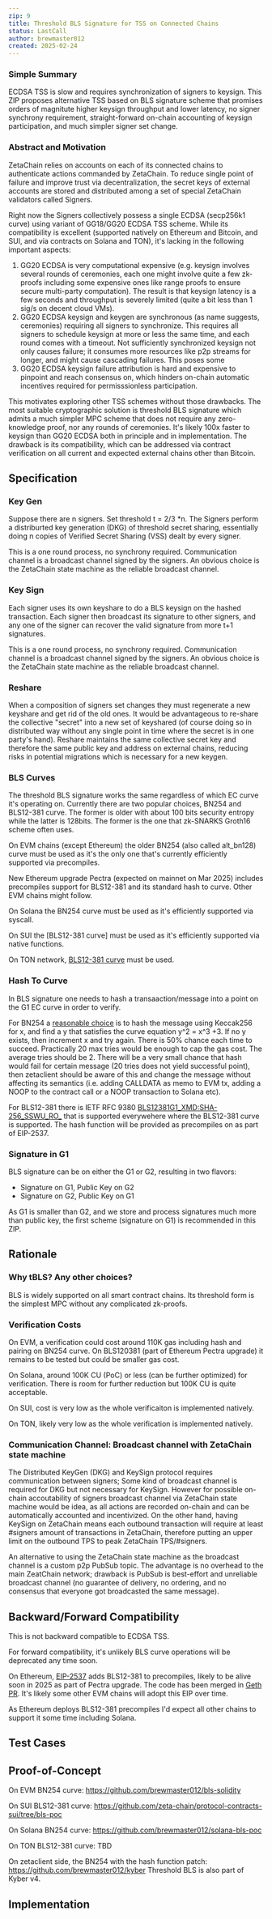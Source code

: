 ```yaml
---
zip: 9
title: Threshold BLS Signature for TSS on Connected Chains
status: LastCall
author: brewmaster012 
created: 2025-02-24
---
```



### Simple Summary
ECDSA TSS is slow and requires synchronization of signers to keysign. 
This ZIP proposes alternative TSS based on BLS signature scheme
that promises orders of magnitute higher keysign throughput and lower latency, 
no signer synchrony requirement, straight-forward on-chain accounting
of keysign participation, and much simpler signer set change. 


### Abstract and Motivation
ZetaChain relies on accounts on each of its connected chains to authenticate
actions commanded by ZetaChain. To reduce single point of failure and improve
trust via decentralization, the secret keys of external accounts are stored and
distributed among a set of special ZetaChain validators called Signers. 

Right now the Signers collectively possess a single ECDSA (secp256k1 curve)
using variant of GG18/GG20 ECDSA TSS scheme. While its compatibility is
excellent (supported natively on Ethereum and Bitcoin, and SUI, and via
contracts on Solana and TON), it's lacking in the following important aspects: 

1. GG20 ECDSA is very computational expensive (e.g. keysign involves several
   rounds of ceremonies, each one might involve quite a few zk-proofs including
   some expensive ones like range proofs to ensure secure multi-party computation). 
   The result is that keysign latency is a few seconds and throughput is severely
   limited (quite a bit less than 1 sig/s on decent cloud VMs). 
2. GG20 ECDSA keysign and keygen are synchronous (as name suggests, ceremonies)
   requiring all signers to synchronize. This requires all signers to schedule keysign
   at more or less the same time, and each round comes with a timeout. Not sufficiently
   synchronized keysign not only causes failure; it consumes more resources like
   p2p streams for longer, and might cause cascading failures. This poses some
3. GG20 ECDSA keysign failure attribution is hard and expensive to pinpoint and reach
   consensus on, which hinders on-chain automatic incentives required for
   permisssionless participation. 
   
This motivates exploring other TSS schemes without those drawbacks.
The most suitable cryptographic solution is threshold BLS signature
which admits a much simpler MPC scheme that does not require any
zero-knowledge proof, nor any rounds of ceremonies. It's likely 100x
faster to keysign than GG20 ECDSA both in principle and in
implementation. The drawback is its compatibility, which can be
addressed via contract verification on all current and expected
external chains other than Bitcoin. 

## Specification
### Key Gen
Suppose there are n signers. Set threshold t = 2/3 *n. 
The Signers perform a distriburted key generation (DKG) of 
threshold secret sharing, essentially doing n copies of Verified
Secret Sharing (VSS) dealt by every signer. 

This is a one round process, no synchrony required. 
Communication channel is a broadcast channel signed by the signers. 
An obvious choice is the ZetaChain state machine as the reliable broadcast
channel. 

### Key Sign
Each signer uses its own keyshare to do a BLS keysign on the hashed transaction.
Each signer then broadcast its signature to other signers, and any one of the signer
can recover the valid signature from more t+1 signatures. 

This is a one round process, no synchrony required. 
Communication channel is a broadcast channel signed by the signers. 
An obvious choice is the ZetaChain state machine as the reliable broadcast
channel. 

### Reshare
When a composition of signers set changes they must regenerate a new
keyshare and get rid of the old ones. It would be advantageous to re-share
the collective "secret" into a new set of keyshared (of course doing so
in distributed way without any single point in time where the secret is
in one party's hand).  Reshare maintains the same collective secret key and therefore
the same public key and address on external chains, reducing risks in potential
migrations which is necessary for a new keygen. 

### BLS Curves
The threshold BLS signature works the same regardless of which EC curve
it's operating on. Currently there are two popular choices, BN254 and BLS12-381
curve. The former is older with about 100 bits security entropy while the latter
is 128bits. The former is the one that zk-SNARKS Groth16 scheme often uses. 

On EVM chains (except Ethereum) the older BN254 (also called alt_bn128) curve must be used as
it's the only one that's currently efficiently supported via precompiles. 

New Ethereum upgrade Pectra (expected on mainnet on Mar 2025) includes precompiles
support for BLS12-381 and its standard hash to curve. Other EVM chains might follow. 

On Solana the BN254 curve must be used as it's efficiently supported via syscall. 

On SUI the [BLS12-381 curve] must be used as it's efficiently supported via
native functions. 

On TON network, [BLS12-381 curve](https://docs.ton.org/v3/documentation/tvm/changelog/tvm-upgrade-2023-07#bls12-381) must be used.

### Hash To Curve
In BLS signature one needs to hash a transaaction/message into a point on the G1
EC curve in order to verify. 

For BN254 a [reasonable choice](https://eips.ethereum.org/assets/eip-3068/weilsigs.pdf)
is to hash the message using Keccak256 for x, 
and find a y that satisfies the curve equation y^2 = x^3 +3. If no y exists, then
increment x and try again. There is 50% chance each time to succeed. Practically
20 max tries would be enough to cap the gas cost. The average tries should be 2. 
There will be a very small chance that hash would fail for certain message (20 tries
does not yield successful point), then zetaclient should be aware of this and change
the message without affecting its semantics (i.e. adding CALLDATA as memo to EVM tx, 
adding a NOOP to the contract call or a NOOP transaction to Solana etc). 


For BLS12-381 there is IETF RFC 9380
[BLS12381G1_XMD:SHA-256_SSWU_RO_](https://datatracker.ietf.org/doc/html/draft-irtf-cfrg-hash-to-curve-05#section-8.9)
that is supported everywehere where the BLS12-381 curve is supported. 
The hash function will be provided as precompiles on as part of EIP-2537. 


### Signature in G1
BLS signature can be on either the G1 or G2, resulting in two flavors: 

- Signature on G1, Public Key on G2
- Signature on G2, Public Key on G1

As G1 is smaller than G2, and we store and process signatures much more than public
key, the first scheme (signature on G1) is recommended in this ZIP. 

## Rationale 
### Why tBLS? Any other choices? 
BLS is widely supported on all smart contract chains. Its threshold form
is the simplest MPC without any complicated zk-proofs. 


### Verification Costs
On EVM, a verification could cost around 110K gas including hash and pairing on BN254 curve. 
On BLS120381 (part of Ethereum Pectra upgrade) it remains to be tested but could be
smaller gas cost. 

On Solana, around 100K CU (PoC) or less (can be further optimized) for verification. There is
room for further reduction but 100K CU is quite acceptable. 

On SUI, cost is very low as the whole verificaiton is implemented natively. 

On TON, likely very low as the whole verification is implemented natively. 

### Communication Channel: Broadcast channel with ZetaChain state machine
The Distributed KeyGen (DKG) and KeySign protocol requires communication between signers; 
Some kind of broadcast channel is required for DKG but not necessary for KeySign. 
However for possible on-chain accoutability of signers broadcast channel via ZetaChain
state machine would be idea, as all actions are recorded on-chain and can be automatically
accounted and incentivized. On the other hand, having KeySign on ZetaChain means 
each outbound transaction will require at least #signers amount of transactions in ZetaChain,
therefore putting an upper limit on the outbound TPS to peak ZetaChain TPS/#signers. 

An alternative to using the ZetaChain state machine as the broadcast channel is
a custom p2p PubSub topic. The advantage is no overhead to the main ZeatChain network; 
drawback is PubSub is best-effort and unreliable broadcast channel (no guarantee of
delivery, no ordering, and no consensus that everyone got broadcasted the same message). 

## Backward/Forward Compatibility
This is not backward compatible to ECDSA TSS. 

For forward compatibility, it's unlikely BLS curve operations will be deprecated 
any time soon. 

On Ethereum, [EIP-2537](https://eips.ethereum.org/EIPS/eip-2537) adds BLS12-381
to precompiles, likely to be alive soon in 2025 as part of Pectra upgrade. The code
has been merged in [Geth PR](https://github.com/ethereum/go-ethereum/pull/30978).
It's likely some other EVM chains will adopt this EIP over time.

As Ethereum deploys BLS12-381 precompiles I'd expect all other chains to support
it some time including Solana. 


## Test Cases

## Proof-of-Concept
On EVM BN254 curve:  https://github.com/brewmaster012/bls-solidity

On SUI BLS12-381 curve: https://github.com/zeta-chain/protocol-contracts-sui/tree/bls-poc

On Solana BN254 curve: https://github.com/brewmaster012/solana-bls-poc

On TON BLS12-381 curve: TBD

On zetaclient side, the BN254 with the hash function patch:  https://github.com/brewmaster012/kyber
Threshold BLS is also part of Kyber v4. 


## Implementation
